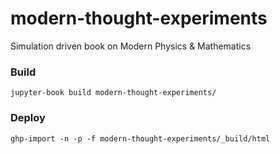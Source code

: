 # modern-thought-experiments
Simulation driven book on Modern Physics &amp; Mathematics


### Build

`jupyter-book build modern-thought-experiments/`

### Deploy

`ghp-import -n -p -f modern-thought-experiments/_build/html`